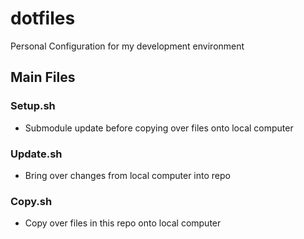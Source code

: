 # dotfiles
Personal Configuration for my development environment

## Main Files

### Setup.sh

- Submodule update before copying over files onto local computer

### Update.sh

- Bring over changes from local computer into repo

### Copy.sh

- Copy over files in this repo onto local computer
